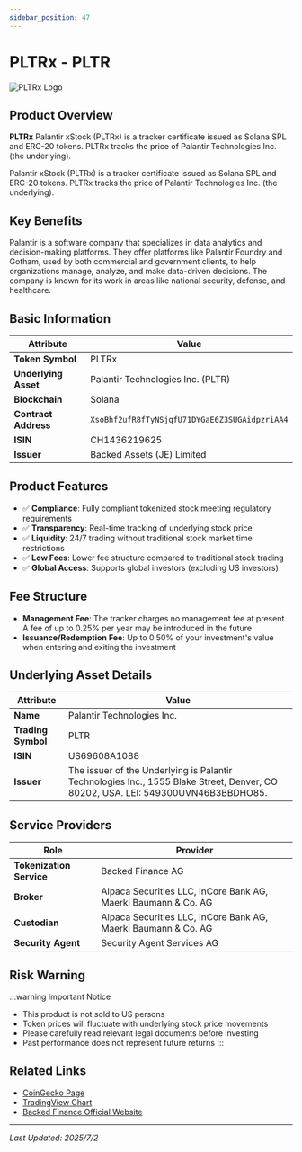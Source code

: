 ```yaml
---
sidebar_position: 47
---
```


# PLTRx - PLTR

![PLTRx Logo](/img/tokens/pltrx.svg)

## Product Overview

**PLTRx** Palantir xStock (PLTRx) is a tracker certificate issued as Solana SPL and ERC-20 tokens. PLTRx tracks the price of Palantir Technologies Inc. (the underlying).

Palantir xStock (PLTRx) is a tracker certificate issued as Solana SPL and ERC-20 tokens. PLTRx tracks the price of Palantir Technologies Inc. (the underlying).

## Key Benefits

Palantir is a software company that specializes in data analytics and decision-making platforms. They offer platforms like Palantir Foundry and Gotham, used by both commercial and government clients, to help organizations manage, analyze, and make data-driven decisions. The company is known for its work in areas like national security, defense, and healthcare.

## Basic Information

| Attribute | Value |
|------|----|
| **Token Symbol** | PLTRx |
| **Underlying Asset** | Palantir Technologies Inc. (PLTR) |
| **Blockchain** | Solana |
| **Contract Address** | `XsoBhf2ufR8fTyNSjqfU71DYGaE6Z3SUGAidpzriAA4` |
| **ISIN** | CH1436219625 |
| **Issuer** | Backed Assets (JE) Limited |

## Product Features

- ✅ **Compliance**: Fully compliant tokenized stock meeting regulatory requirements
- ✅ **Transparency**: Real-time tracking of underlying stock price
- ✅ **Liquidity**: 24/7 trading without traditional stock market time restrictions
- ✅ **Low Fees**: Lower fee structure compared to traditional stock trading
- ✅ **Global Access**: Supports global investors (excluding US investors)

## Fee Structure

- **Management Fee**: The tracker charges no management fee at present. A fee of up to 0.25% per year may be introduced in the future
- **Issuance/Redemption Fee**: Up to 0.50% of your investment's value when entering and exiting the investment

## Underlying Asset Details

| Attribute | Value |
|------|----|
| **Name** | Palantir Technologies Inc. |
| **Trading Symbol** | PLTR |
| **ISIN** | US69608A1088 |
| **Issuer** | The issuer of the Underlying is Palantir Technologies Inc., 1555 Blake Street, Denver, CO 80202, USA. LEI: 549300UVN46B3BBDHO85. |

## Service Providers

| Role | Provider |
|------|----|
| **Tokenization Service** | Backed Finance AG |
| **Broker** | Alpaca Securities LLC, InCore Bank AG, Maerki Baumann & Co. AG |
| **Custodian** | Alpaca Securities LLC, InCore Bank AG, Maerki Baumann & Co. AG |
| **Security Agent** | Security Agent Services AG |

## Risk Warning

:::warning Important Notice
- This product is not sold to US persons
- Token prices will fluctuate with underlying stock price movements
- Please carefully read relevant legal documents before investing
- Past performance does not represent future returns
:::

## Related Links

- [CoinGecko Page](https://www.coingecko.com/)
- [TradingView Chart](https://www.tradingview.com/)
- [Backed Finance Official Website](https://backed.fi/)

---

*Last Updated: 2025/7/2*
